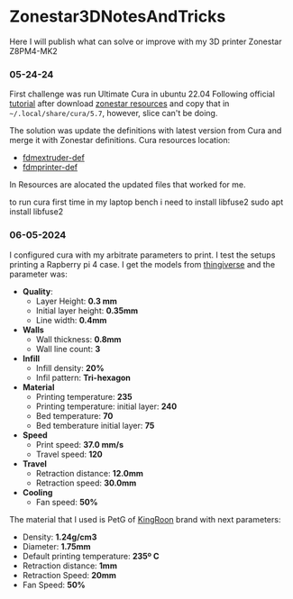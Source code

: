 # Zonestar3DNotesAndTricks

Here I will publish what can solve or improve with my 3D printer Zonestar Z8PM4-MK2 

### 05-24-24
First challenge was run Ultimate Cura  in ubuntu 22.04 Following official  [tutorial](https://www.youtube.com/watch?v=h2GynyUo7wQ) 
after download [zonestar resources](https://github.com/ZONESTAR3D/Slicing-Guide/tree/master/cura) and copy that in
`~/.local/share/cura/5.7`, however, slice can't be doing.   

The solution was update the definitions with latest version from Cura and merge it with Zonestar definitions. 
Cura resources location:
 - [fdmextruder-def](https://github.com/Ultimaker/Cura/blob/main/resources/definitions/fdmextruder.def.json)
 - [fdmprinter-def](https://github.com/Ultimaker/Cura/blob/main/resources/definitions/fdmprinter.def.json)
 
 In Resources are alocated the updated files that worked for me. 
 

to run cura first time in my laptop bench i need to install  libfuse2
sudo apt install libfuse2

### 06-05-2024
I configured cura with my arbitrate parameters to print. I test the setups printing a Rapberry pi 4 case. 
I get the models from [thingiverse](https://www.thingiverse.com/thing:3948992) and the parameter was:
- **Quality**:
    - Layer Height: **0.3 mm**
    - Initial layer height: **0.35mm**
    - Line width: **0.4mm**
- **Walls**    
    - Wall thickness: **0.8mm**
    - Wall line count: **3**
- **Infill**
    - Infill density: **20%**
    - Infil pattern: **Tri-hexagon**
- **Material**
    - Printing temperature: **235**  
    - Printing temperature: initial layer: **240**
    - Bed temperature: **70**
    - Bed temberature initial layer: **75**
- **Speed**    
    - Print speed: **37.0 mm/s**
    - Travel speed: **120**
- **Travel**
    - Retraction distance: **12.0mm**
    - Retraction speed: **30.0mm**
- **Cooling**
    - Fan speed: **50%**

The material that I used is PetG of [KingRoon](https://es.aliexpress.com/item/1005004832752591.html?spm=a2g0o.order_list.order_list_main.54.3f15194dMfs7l8&gatewayAdapt=glo2esp) brand with next parameters:
- Density: **1.24g/cm3**
- Diameter: **1.75mm**
- Default printing temperature: **235º C**
- Retraction distance: **1mm**
- Retraction Speed: **20mm**
- Fan Speed: **50%**



